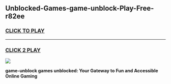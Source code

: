 
## Unblocked-Games-game-unblock-Play-Free-r82ee
<h3>
<a href="https://premium76.site?title=game-unblock&ref=15A">CLICK TO PLAY</a></h3>
<hr>

<h3>
<a href="https://premium76.site?title=game-unblock&ref=15A">CLICK 2 PLAY</a>
  
</h3>

<a href="https://premium76.site?title=game-unblock&ref=15A"><img src="https://clearcache.store/games.png"></a>


**game-unblock games unblocked: Your Gateway to Fun and Accessible Online Gaming**
